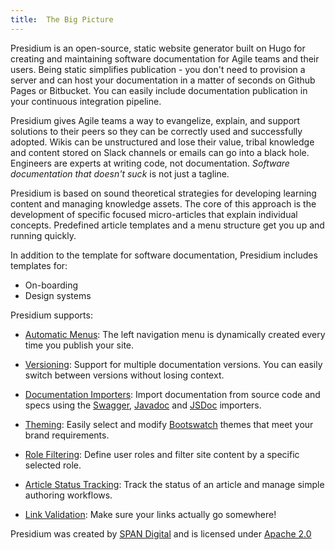 ```yaml
---
title:  The Big Picture
---
```



Presidium is an open-source, static website generator built on Hugo for creating and maintaining software documentation for Agile teams and their users. Being static simplifies publication - you don't need to provision a server and can host your documentation in a matter of seconds on Github Pages or Bitbucket. You can easily include documentation publication in your continuous integration pipeline.

Presidium gives Agile teams a way to evangelize, explain, and support solutions to their peers so they can be correctly used and successfully adopted. Wikis can be unstructured and lose their value, tribal knowledge and content stored on Slack channels or emails can go into a black hole. Engineers are experts at writing code, not documentation. *Software documentation that doesn't suck* is not just a tagline.

Presidium is based on sound theoretical strategies for developing learning content and managing knowledge assets. The core of this approach is the development of specific focused micro-articles that explain individual concepts. Predefined article templates and a menu structure get you up and running quickly.

In addition to the template for software documentation, Presidium includes templates for:
* On-boarding
* Design systems

Presidium supports:

* [Automatic Menus]({{site.baseurl}}/key-concepts/#menu-structure-and-behavior): The left navigation menu is dynamically created every time you publish your site.

* [Versioning]({{site.baseurl}}/recipes/versioning/): Support for multiple documentation versions. You can easily switch between versions without losing context.

* [Documentation Importers]({{site.baseurl}}/reference/importers/): Import documentation from source code and specs using the [Swagger]({{site.baseurl}}/reference/importers/#swagger), [Javadoc]({{site.baseurl}}/reference/importers/#javadoc) and [JSDoc]({{site.baseurl}}/reference/importers/#jsdoc) importers.

* [Theming]({{site.baseurl}}/reference/#themes): Easily select and modify [Bootswatch](https://bootswatch.com/) themes that meet your brand requirements.

* [Role Filtering]({{site.baseurl}}/reference/front-matter/#user-roles): Define user roles and filter site content by a specific selected role.

* [Article Status Tracking]({{site.baseurl}}/reference/#directories): Track the status of an article and manage simple authoring workflows.

* [Link Validation]({{site.baseurl}}/tools/): Make sure your links actually go somewhere!

Presidium was created by [SPAN Digital](http://www.spandigital.com) and is licensed under [Apache 2.0](/updates/#license)
